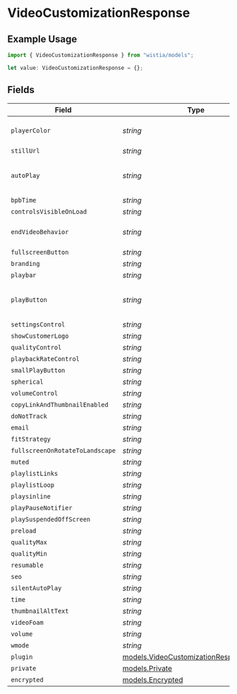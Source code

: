 # VideoCustomizationResponse

## Example Usage

```typescript
import { VideoCustomizationResponse } from "wistia/models";

let value: VideoCustomizationResponse = {};
```

## Fields

| Field                                                                                    | Type                                                                                     | Required                                                                                 | Description                                                                              |
| ---------------------------------------------------------------------------------------- | ---------------------------------------------------------------------------------------- | ---------------------------------------------------------------------------------------- | ---------------------------------------------------------------------------------------- |
| `playerColor`                                                                            | *string*                                                                                 | :heavy_minus_sign:                                                                       | The color of the video player.                                                           |
| `stillUrl`                                                                               | *string*                                                                                 | :heavy_minus_sign:                                                                       | N/A                                                                                      |
| `autoPlay`                                                                               | *string*                                                                                 | :heavy_minus_sign:                                                                       | Whether the video should auto play or not.                                               |
| `bpbTime`                                                                                | *string*                                                                                 | :heavy_minus_sign:                                                                       | N/A                                                                                      |
| `controlsVisibleOnLoad`                                                                  | *string*                                                                                 | :heavy_minus_sign:                                                                       | N/A                                                                                      |
| `endVideoBehavior`                                                                       | *string*                                                                                 | :heavy_minus_sign:                                                                       | Behavior of the video at the end.                                                        |
| `fullscreenButton`                                                                       | *string*                                                                                 | :heavy_minus_sign:                                                                       | N/A                                                                                      |
| `branding`                                                                               | *string*                                                                                 | :heavy_minus_sign:                                                                       | N/A                                                                                      |
| `playbar`                                                                                | *string*                                                                                 | :heavy_minus_sign:                                                                       | N/A                                                                                      |
| `playButton`                                                                             | *string*                                                                                 | :heavy_minus_sign:                                                                       | Indicates if the play button is visible.                                                 |
| `settingsControl`                                                                        | *string*                                                                                 | :heavy_minus_sign:                                                                       | N/A                                                                                      |
| `showCustomerLogo`                                                                       | *string*                                                                                 | :heavy_minus_sign:                                                                       | N/A                                                                                      |
| `qualityControl`                                                                         | *string*                                                                                 | :heavy_minus_sign:                                                                       | N/A                                                                                      |
| `playbackRateControl`                                                                    | *string*                                                                                 | :heavy_minus_sign:                                                                       | N/A                                                                                      |
| `smallPlayButton`                                                                        | *string*                                                                                 | :heavy_minus_sign:                                                                       | N/A                                                                                      |
| `spherical`                                                                              | *string*                                                                                 | :heavy_minus_sign:                                                                       | N/A                                                                                      |
| `volumeControl`                                                                          | *string*                                                                                 | :heavy_minus_sign:                                                                       | N/A                                                                                      |
| `copyLinkAndThumbnailEnabled`                                                            | *string*                                                                                 | :heavy_minus_sign:                                                                       | N/A                                                                                      |
| `doNotTrack`                                                                             | *string*                                                                                 | :heavy_minus_sign:                                                                       | N/A                                                                                      |
| `email`                                                                                  | *string*                                                                                 | :heavy_minus_sign:                                                                       | N/A                                                                                      |
| `fitStrategy`                                                                            | *string*                                                                                 | :heavy_minus_sign:                                                                       | N/A                                                                                      |
| `fullscreenOnRotateToLandscape`                                                          | *string*                                                                                 | :heavy_minus_sign:                                                                       | N/A                                                                                      |
| `muted`                                                                                  | *string*                                                                                 | :heavy_minus_sign:                                                                       | N/A                                                                                      |
| `playlistLinks`                                                                          | *string*                                                                                 | :heavy_minus_sign:                                                                       | N/A                                                                                      |
| `playlistLoop`                                                                           | *string*                                                                                 | :heavy_minus_sign:                                                                       | N/A                                                                                      |
| `playsinline`                                                                            | *string*                                                                                 | :heavy_minus_sign:                                                                       | N/A                                                                                      |
| `playPauseNotifier`                                                                      | *string*                                                                                 | :heavy_minus_sign:                                                                       | N/A                                                                                      |
| `playSuspendedOffScreen`                                                                 | *string*                                                                                 | :heavy_minus_sign:                                                                       | N/A                                                                                      |
| `preload`                                                                                | *string*                                                                                 | :heavy_minus_sign:                                                                       | N/A                                                                                      |
| `qualityMax`                                                                             | *string*                                                                                 | :heavy_minus_sign:                                                                       | N/A                                                                                      |
| `qualityMin`                                                                             | *string*                                                                                 | :heavy_minus_sign:                                                                       | N/A                                                                                      |
| `resumable`                                                                              | *string*                                                                                 | :heavy_minus_sign:                                                                       | N/A                                                                                      |
| `seo`                                                                                    | *string*                                                                                 | :heavy_minus_sign:                                                                       | N/A                                                                                      |
| `silentAutoPlay`                                                                         | *string*                                                                                 | :heavy_minus_sign:                                                                       | N/A                                                                                      |
| `time`                                                                                   | *string*                                                                                 | :heavy_minus_sign:                                                                       | N/A                                                                                      |
| `thumbnailAltText`                                                                       | *string*                                                                                 | :heavy_minus_sign:                                                                       | N/A                                                                                      |
| `videoFoam`                                                                              | *string*                                                                                 | :heavy_minus_sign:                                                                       | N/A                                                                                      |
| `volume`                                                                                 | *string*                                                                                 | :heavy_minus_sign:                                                                       | N/A                                                                                      |
| `wmode`                                                                                  | *string*                                                                                 | :heavy_minus_sign:                                                                       | N/A                                                                                      |
| `plugin`                                                                                 | [models.VideoCustomizationResponsePlugin](../models/videocustomizationresponseplugin.md) | :heavy_minus_sign:                                                                       | N/A                                                                                      |
| `private`                                                                                | [models.Private](../models/private.md)                                                   | :heavy_minus_sign:                                                                       | N/A                                                                                      |
| `encrypted`                                                                              | [models.Encrypted](../models/encrypted.md)                                               | :heavy_minus_sign:                                                                       | N/A                                                                                      |